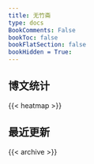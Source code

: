 ```yaml
---
title: 无竹斋
type: docs
BookComments: False
bookToc: false
bookFlatSection: false
bookHidden = True:
---
```



## 博文统计
{{< heatmap >}}

## 最近更新 

{{< archive >}}
